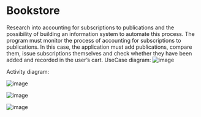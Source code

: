 # Bookstore
Research into accounting for subscriptions to publications and the possibility of building an information system to automate this process.
The program must monitor the process of accounting for subscriptions to publications. In this case, the application must add publications, compare them, issue subscriptions themselves and check whether they have been added and recorded in the user’s cart.
UseCase diagram:
![image](https://github.com/FozMil/Bookstore/assets/108414482/826a3a66-5f7d-4100-9eed-4bdda4d60e5e)

Activity diagram:

![image](https://github.com/FozMil/Bookstore/assets/108414482/a2814d19-852a-4402-9e6e-8c4b034edc60)

![image](https://github.com/FozMil/Bookstore/assets/108414482/47d37842-bde6-4b51-96dc-b3873d56c0c9)

![image](https://github.com/FozMil/Bookstore/assets/108414482/6de17feb-1bf3-4987-afd7-fcf0ea1fe9c9)
